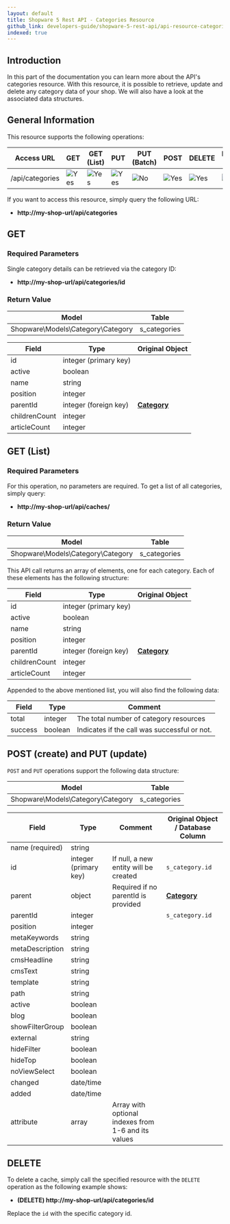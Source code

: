 ```yaml
---
layout: default
title: Shopware 5 Rest API - Categories Resource
github_link: developers-guide/shopware-5-rest-api/api-resource-categories/index.md
indexed: true
---
```


## Introduction

In this part of the documentation you can learn more about the API's categories resource. With this resource, it is possible to retrieve, update and delete any category data of your shop. We will also have a look at the associated data structures.


## General Information

This resource supports the following operations:

|  Access URL                 | GET                   | GET (List)            | PUT                    | PUT (Batch)         | POST                 | DELETE                | DELETE (Batch)      |
|-----------------------------|-----------------------|-----------------------|------------------------|---------------------|----------------------|-----------------------|---------------------|
| /api/categories             | ![Yes](./img/yes.png) | ![Yes](./img/yes.png) |  ![Yes](./img/yes.png) | ![No](./img/no.png) | ![Yes](./img/no.png) | ![Yes](./img/yes.png) | ![No](./img/no.png) |

If you want to access this resource, simply query the following URL:

* **http://my-shop-url/api/categories**

## GET

### Required Parameters
Single category details can be retrieved via the category ID:

* **http://my-shop-url/api/categories/id**

### Return Value
| Model					             | Table			|
|------------------------------------|------------------|
| Shopware\Models\Category\Category  | s_categories     |


| Field               | Type                  | Original Object                                                               |
|---------------------|-----------------------|-------------------------------------------------------------------------------|
| id				  | integer (primary key) | 							                                                  |
| active	          | boolean				  |                     							                              |
| name                | string                |       											                              |
| position            | integer               |             									                              |
| parentId            | integer (foreign key) | **[Category](./models/#category)** 											  |
| childrenCount       | integer               | 														                      |
| articleCount		  | integer				  | 														                      |

## GET (List)

### Required Parameters

For this operation, no parameters are required.
To get a list of all categories, simply query:

* **http://my-shop-url/api/caches/**

### Return Value

| Model					             | Table			|
|------------------------------------|------------------|
| Shopware\Models\Category\Category  | s_categories     |


This API call returns an array of elements, one for each category. Each of these elements has the following structure:


| Field               | Type                  | Original Object                                                               |
|---------------------|-----------------------|-------------------------------------------------------------------------------|
| id				  | integer (primary key) | 							                                                  |
| active	          | boolean				  |                     							                              |
| name                | string                |       											                              |
| position            | integer               |             									                              |
| parentId            | integer (foreign key) | **[Category](./models/#category)**											  |
| childrenCount       | integer               | 														                      |
| articleCount		  | integer				  | 														                      |

Appended to the above mentioned list, you will also find the following data:

| Field               | Type                  | Comment			                                |
|---------------------|-----------------------|-------------------------------------------------|
| total				  | integer				  | The total number of category resources          |
| success		      | boolean				  | Indicates if the call was successful or not.	|


## POST (create) and PUT (update)
`POST` and `PUT` operations support the following data structure:

| Model					             | Table			|
|------------------------------------|------------------|
| Shopware\Models\Category\Category  | s_categories     |

| Field               | Type                  | Comment                                              | Original Object / Database Column                                             |
|---------------------|-----------------------|------------------------------------------------------|-------------------------------------------------------------------------------|
| name (required)     | string				  |                                                      |       						                                                 |
| id     	          | integer (primary key) | If null, a new entity will be created    	         | `s_category.id`     							                                 |
| parent              | object                | Required if no parentId is provided                  | **[Category](./models/#category)**											 |
| parentId            | integer               |                                                      | `s_category.id`            									                 |                
| position            | integer               |                                                      | 																			     |
| metaKeywords        | string                |												         | 														                         |
| metaDescription	  | string				  |                                                      | 														                         |
| cmsHeadline    	  | string				  |                                                      | 														                         |
| cmsText        	  | string				  |                                                      | 														                         |
| template       	  | string				  |                                                      | 														                         |
| path          	  | string				  |                                                      | 														                         |
| active         	  | boolean				  |                                                      | 														                         |
| blog          	  | boolean				  |                                                		 | 														                         |
| showFilterGroup	  | boolean				  |                                                      | 														                         |
| external       	  | string				  |                                                      | 														                         |
| hideFilter     	  | boolean				  |                                                      | 														                         |
| hideTop	          | boolean				  |                                                      | 														                         |
| noViewSelect  	  | boolean				  |                                                      | 														                         |
| changed       	  | date/time    		  |                                                      | 														                         |
| added         	  | date/time    		  |                                                      | 														                         |
| attribute     	  | array				  | Array with optional indexes from 1-6 and its values | 														                         |


## DELETE
To delete a cache, simply call the specified resource with the `DELETE` operation as the following example shows:

* **(DELETE) http://my-shop-url/api/categories/id**

Replace the `id` with the specific category id.